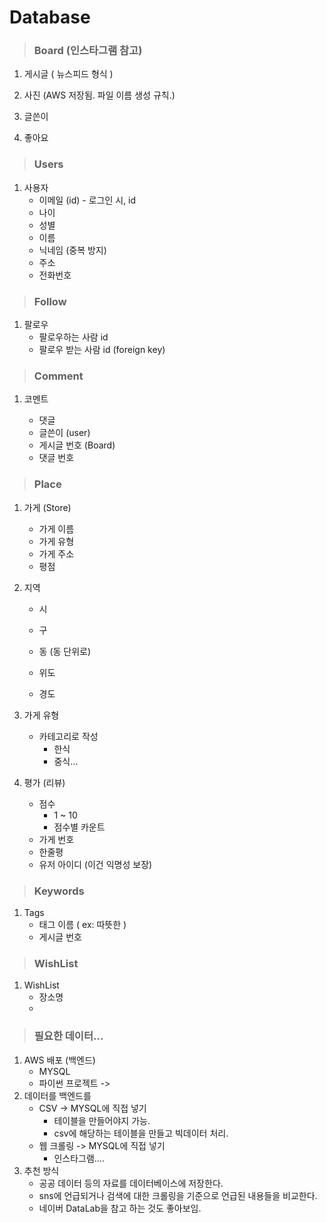 # Database



> ### Board (인스타그램 참고)

1. 게시글 ( 뉴스피드 형식 )

2. 사진 (AWS 저장됨. 파일 이름 생성 규칙.)

3. 글쓴이

4. 좋아요

   

> ### Users

1. 사용자
   + 이메일 (id) - 로그인 시, id
   + 나이
   + 성별
   + 이름
   + 닉네임 (중복 방지)
   + 주소
   + 전화번호



> ### Follow

1. 팔로우
   + 팔로우하는 사람 id 
   + 팔로우 받는 사람 id (foreign key)



> ### Comment

1. 코멘트

   + 댓글
   + 글쓴이 (user)
   + 게시글 번호 (Board)
   + 댓글 번호 

   

> ### Place

1. 가게 (Store)

   + 가게 이름
   + 가게 유형
   + 가게 주소
   + 평점

   

2. 지역

   + 시
   + 구

   + 동 (동 단위로)
   + 위도
   + 경도

3. 가게 유형

   + 카테고리로 작성
     + 한식
     + 중식...

4. 평가 (리뷰)

   + 점수
     + 1 ~ 10
     + 점수별 카운트
   + 가게 번호
   + 한줄평
   + 유저 아이디 (이건 익명성 보장)

> ### Keywords

1. Tags
   + 태그 이름 ( ex: 따뜻한 )
   + 게시글 번호



> ### WishList

1. WishList
   + 장소명
   + 



> ### 필요한 데이터...



1. AWS 배포 (백엔드)
   + MYSQL 
   + 파이썬 프로젝트 -> 
2. 데이터를 백엔드를
   + CSV -> MYSQL에 직접 넣기
     + 테이블을 만들어야지 가능.
     + csv에 해당하는 테이블을 만들고 빅데이터 처리.
   + 웹 크롤링 -> MYSQL에 직접 넣기
     + 인스타그램....
3. 추천 방식
   + 공공 데이터 등의 자료를 데이터베이스에 저장한다.
   + sns에 언급되거나 검색에 대한 크롤링을 기준으로 언급된 내용들을 비교한다.
   + 네이버 DataLab을 참고 하는 것도 좋아보임.